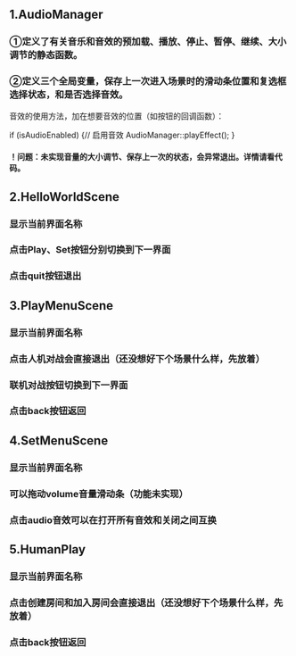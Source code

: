 ## 1.AudioManager

### ①定义了有关音乐和音效的预加载、播放、停止、暂停、继续、大小调节的静态函数。

### ②定义三个全局变量，保存上一次进入场景时的滑动条位置和复选框选择状态，和是否选择音效。

音效的使用方法，加在想要音效的位置（如按钮的回调函数）：

if (isAudioEnabled)
    {// 启用音效
        AudioManager::playEffect();
    }

#### ！问题：未实现音量的大小调节、保存上一次的状态，会异常退出。详情请看代码。

## 2.HelloWorldScene

### 显示当前界面名称

### 点击Play、Set按钮分别切换到下一界面

### 点击quit按钮退出

## 3.PlayMenuScene

### 显示当前界面名称

### 点击人机对战会直接退出（还没想好下个场景什么样，先放着）

### 联机对战按钮切换到下一界面

### 点击back按钮返回

## 4.SetMenuScene

### 显示当前界面名称

### 可以拖动volume音量滑动条（功能未实现）

### 点击audio音效可以在打开所有音效和关闭之间互换

## 5.HumanPlay

### 显示当前界面名称

### 点击创建房间和加入房间会直接退出（还没想好下个场景什么样，先放着）

### 点击back按钮返回
